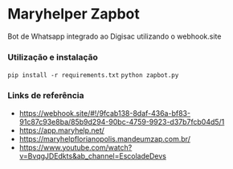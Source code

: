 # Maryhelper Zapbot
Bot de Whatsapp integrado ao Digisac utilizando o webhook.site

### Utilização e instalação
`pip install -r requirements.txt`
`python zapbot.py`

### Links de referência
- https://webhook.site/#!/9fcab138-8daf-436a-bf83-91c87c93e8ba/85b9d294-90bc-4759-9923-d37b7fcb04d5/1
- https://app.maryhelp.net/
- https://maryhelpflorianopolis.mandeumzap.com.br/
- https://www.youtube.com/watch?v=BvqgJDEdkts&ab_channel=EscoladeDevs